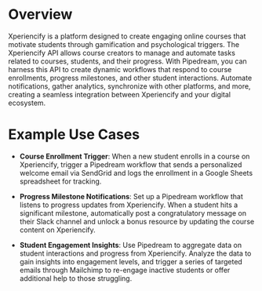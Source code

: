 # Overview

Xperiencify is a platform designed to create engaging online courses that motivate students through gamification and psychological triggers. The Xperiencify API allows course creators to manage and automate tasks related to courses, students, and their progress. With Pipedream, you can harness this API to create dynamic workflows that respond to course enrollments, progress milestones, and other student interactions. Automate notifications, gather analytics, synchronize with other platforms, and more, creating a seamless integration between Xperiencify and your digital ecosystem.

# Example Use Cases

- **Course Enrollment Trigger**: When a new student enrolls in a course on Xperiencify, trigger a Pipedream workflow that sends a personalized welcome email via SendGrid and logs the enrollment in a Google Sheets spreadsheet for tracking.

- **Progress Milestone Notifications**: Set up a Pipedream workflow that listens to progress updates from Xperiencify. When a student hits a significant milestone, automatically post a congratulatory message on their Slack channel and unlock a bonus resource by updating the course content on Xperiencify.

- **Student Engagement Insights**: Use Pipedream to aggregate data on student interactions and progress from Xperiencify. Analyze the data to gain insights into engagement levels, and trigger a series of targeted emails through Mailchimp to re-engage inactive students or offer additional help to those struggling.
